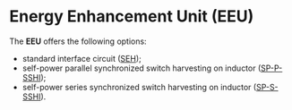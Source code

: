 # Energy Enhancement Unit (EEU)

The **EEU** offers the following options:

- standard interface circuit ([SEH](./circuit/SEH));
- self-power parallel synchronized switch harvesting on inductor  ([SP-P-SSHI](./circuit/SP-P-SSHI));
- self-power series synchronized switch harvesting on inductor  ([SP-S-SSHI](./circuit/SP-S-SSHI)).




